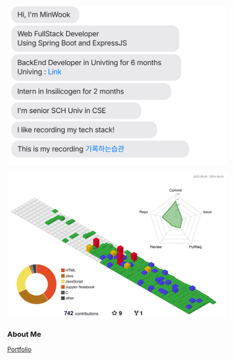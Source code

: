 ![message_svg](https://github.com/MinWook6457/MinWook6457/blob/master/chat.svg)

![](./profile-3d-contrib/profile-gitblock.svg)


### About Me
	
[Portfolio](https://glory-rotate-2cd.notion.site/77358aa42829499190b5a2d4d58c9467?pvs=74)
